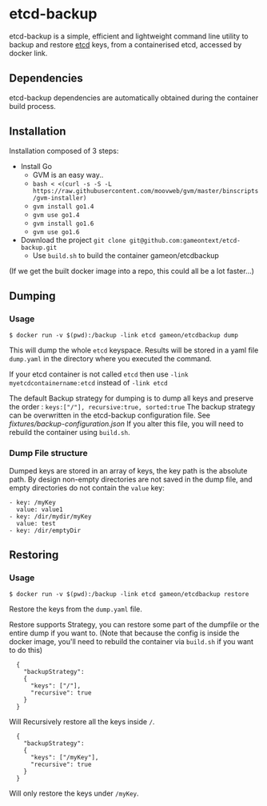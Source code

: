 # etcd-backup

etcd-backup is a simple, efficient and lightweight command line utility to backup and restore [etcd](https://github.com/coreos/etcd) keys, from a containerised etcd, accessed by docker link.

## Dependencies

etcd-backup dependencies are automatically obtained during the container build process.

## Installation

  Installation composed of 3 steps:

* Install Go
  * GVM is an easy way..
  * `bash < <(curl -s -S -L https://raw.githubusercontent.com/moovweb/gvm/master/binscripts/gvm-installer)`
  * `gvm install go1.4`
  * `gvm use go1.4`
  * `gvm install go1.6`
  * `gvm use go1.6`
* Download the project `git clone git@github.com:gameontext/etcd-backup.git`
  * Use `build.sh` to build the container gameon/etcdbackup


(If we get the built docker image into a repo, this could all be a lot faster...)

## Dumping

### Usage

    $ docker run -v $(pwd):/backup -link etcd gameon/etcdbackup dump

This will dump the whole `etcd` keyspace. Results will be stored in a yaml file `dump.yaml`
in the directory where you executed the command.

If your etcd container is not called `etcd` then use `-link myetcdcontainername:etcd` instead of `-link etcd`

The default Backup strategy for dumping is to dump all keys and preserve the order : `keys:["/"], recursive:true, sorted:true`
The backup strategy can be overwritten in the etcd-backup configuration file. See _fixtures/backup-configuration.json_ If you alter
this file, you will need to rebuild the container using `build.sh`.

### Dump File structure

Dumped keys are stored in an array of keys, the key path is the absolute path. By design non-empty directories are not saved in the dump file, and empty directories do not contain the `value` key:

```
- key: /myKey
  value: value1
- key: /dir/mydir/myKey
  value: test
- key: /dir/emptyDir
```  

## Restoring

### Usage

    $ docker run -v $(pwd):/backup -link etcd gameon/etcdbackup restore

Restore the keys from the `dump.yaml` file.

Restore supports Strategy, you can restore some part of the dumpfile or the entire dump if you want to. (Note that because the config is inside the docker image, you'll need to rebuild the container via `build.sh` if you want to do this)
```
  {
    "backupStrategy":
    {
      "keys": ["/"],
      "recursive": true
    }
  }
```
Will Recursively restore all the keys inside `/`.
```
  {
    "backupStrategy":
    {
      "keys": ["/myKey"],
      "recursive": true
    }
  }
```
Will only restore the keys under `/myKey`.
